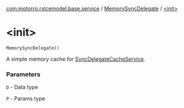 [com.motorro.rxlcemodel.base.service](../index.md) / [MemorySyncDelegate](index.md) / [&lt;init&gt;](./-init-.md)

# &lt;init&gt;

`MemorySyncDelegate()`

A simple memory cache for [SyncDelegateCacheService](../-sync-delegate-cache-service/index.md).

### Parameters

`D` - Data type

`P` - Params type